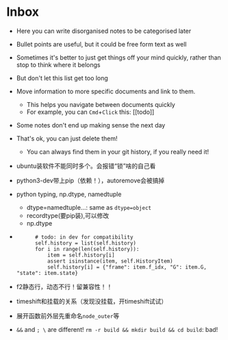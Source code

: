 # Inbox

- Here you can write disorganised notes to be categorised later
- Bullet points are useful, but it could be free form text as well
- Sometimes it's better to just get things off your mind quickly, rather than stop to think where it belongs
- But don't let this list get too long
- Move information to more specific documents and link to them.
  - This helps you navigate between documents quickly
  - For example, you can `Cmd`+`Click` this: [[todo]]
- Some notes don't end up making sense the next day
- That's ok, you can just delete them!
  - You can always find them in your git history, if you really need it!


- ubuntu装软件不能同时多个。会报错“锁”啥的自己看
- python3-dev带上pip（依赖！），autoremove会被搞掉

- python typing, np.dtype, namedtuple
  - dtype=namedtuple...: same as `dtype=object`
  - recordtype(要pip装),可以修改
  - np.dtype

-           # todo: in dev for compatibility
            self.history = list(self.history)
            for i in range(len(self.history)):
                item = self.history[i]
                assert isinstance(item, self.HistoryItem)
                self.history[i] = {"frame": item.f_idx, "G": item.G, "state": item.state}
- f2静态行，动态不行！留兼容性！！

- timeshift和挂载的关系（发现没挂载，开timeshift试试）


- 展开函数前外层先重命名`node_outer`等

- `&&` and `; \` are different! `rm -r build && mkdir build && cd build`: bad!